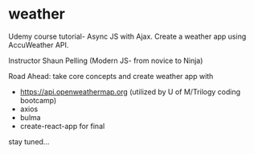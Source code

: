 # weather

Udemy course tutorial- Async JS with Ajax. Create a weather app using AccuWeather API.

Instructor Shaun Pelling (Modern JS- from novice to Ninja)

Road Ahead: take core concepts and create weather app with

- https://api.openweathermap.org (utilized by U of M/Trilogy coding bootcamp)
- axios
- bulma
- create-react-app for final

stay tuned...
